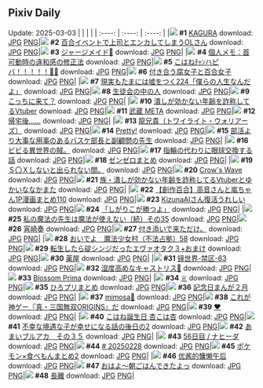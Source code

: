 ## Pixiv Daily
Update: 2025-03-03
|      |      |      |
| :----: | :----: | :----: |
|![](https://pixiv.microyu.workers.dev/c/240x480/img-master/img/2025/03/02/00/00/22/127766591_p0_master1200.jpg) **#1** [KAGURA](https://www.pixiv.net/artworks/127766591) download: [JPG](https://pixiv.microyu.workers.dev/img-original/img/2025/03/02/00/00/22/127766591_p0.jpg) [PNG](https://pixiv.microyu.workers.dev/img-original/img/2025/03/02/00/00/22/127766591_p0.png)|![](https://pixiv.microyu.workers.dev/c/240x480/img-master/img/2025/03/01/01/11/24/127733448_p0_master1200.jpg) **#2** [百合イベントで上司とエンカしてしまうOLさん](https://www.pixiv.net/artworks/127733448) download: [JPG](https://pixiv.microyu.workers.dev/img-original/img/2025/03/01/01/11/24/127733448_p0.jpg) [PNG](https://pixiv.microyu.workers.dev/img-original/img/2025/03/01/01/11/24/127733448_p0.png)|![](https://pixiv.microyu.workers.dev/c/240x480/img-master/img/2025/03/02/00/00/18/127766571_p0_master1200.jpg) **#3** [ジャージメイド💙](https://www.pixiv.net/artworks/127766571) download: [JPG](https://pixiv.microyu.workers.dev/img-original/img/2025/03/02/00/00/18/127766571_p0.jpg) [PNG](https://pixiv.microyu.workers.dev/img-original/img/2025/03/02/00/00/18/127766571_p0.png)|
|![](https://pixiv.microyu.workers.dev/c/240x480/img-master/img/2025/03/01/06/00/05/127737942_p0_master1200.jpg) **#4** [個人メモ：首可動時の違和感の修正法](https://www.pixiv.net/artworks/127737942) download: [JPG](https://pixiv.microyu.workers.dev/img-original/img/2025/03/01/06/00/05/127737942_p0.jpg) [PNG](https://pixiv.microyu.workers.dev/img-original/img/2025/03/01/06/00/05/127737942_p0.png)|![](https://pixiv.microyu.workers.dev/c/240x480/img-master/img/2025/03/02/00/00/04/127766506_p0_master1200.jpg) **#5** [こはねﾁｬﾝハピバ！！！！！🎂🎉](https://www.pixiv.net/artworks/127766506) download: [JPG](https://pixiv.microyu.workers.dev/img-original/img/2025/03/02/00/00/04/127766506_p0.jpg) [PNG](https://pixiv.microyu.workers.dev/img-original/img/2025/03/02/00/00/04/127766506_p0.png)|![](https://pixiv.microyu.workers.dev/c/240x480/img-master/img/2025/03/01/20/04/36/127757445_p0_master1200.jpg) **#6** [付き合う腐女子と百合女子](https://www.pixiv.net/artworks/127757445) download: [JPG](https://pixiv.microyu.workers.dev/img-original/img/2025/03/01/20/04/36/127757445_p0.jpg) [PNG](https://pixiv.microyu.workers.dev/img-original/img/2025/03/01/20/04/36/127757445_p0.png)|
|![](https://pixiv.microyu.workers.dev/c/240x480/img-master/img/2025/03/02/18/00/07/127790453_p0_master1200.jpg) **#7** [現実もたまには嘘をつく224「僕らの人生なんだよ」](https://www.pixiv.net/artworks/127790453) download: [JPG](https://pixiv.microyu.workers.dev/img-original/img/2025/03/02/18/00/07/127790453_p0.jpg) [PNG](https://pixiv.microyu.workers.dev/img-original/img/2025/03/02/18/00/07/127790453_p0.png)|![](https://pixiv.microyu.workers.dev/c/240x480/img-master/img/2025/03/02/00/03/05/127766923_p0_master1200.jpg) **#8** [生徒会の中の人](https://www.pixiv.net/artworks/127766923) download: [JPG](https://pixiv.microyu.workers.dev/img-original/img/2025/03/02/00/03/05/127766923_p0.jpg) [PNG](https://pixiv.microyu.workers.dev/img-original/img/2025/03/02/00/03/05/127766923_p0.png)|![](https://pixiv.microyu.workers.dev/c/240x480/img-master/img/2025/03/02/01/50/49/127770470_p0_master1200.jpg) **#9** [こっちに来て？](https://www.pixiv.net/artworks/127770470) download: [JPG](https://pixiv.microyu.workers.dev/img-original/img/2025/03/02/01/50/49/127770470_p0.jpg) [PNG](https://pixiv.microyu.workers.dev/img-original/img/2025/03/02/01/50/49/127770470_p0.png)|
|![](https://pixiv.microyu.workers.dev/c/240x480/img-master/img/2025/03/01/21/05/25/127759763_p0_master1200.jpg) **#10** [潰しが効かない年齢を詐称してるVtuber](https://www.pixiv.net/artworks/127759763) download: [JPG](https://pixiv.microyu.workers.dev/img-original/img/2025/03/01/21/05/25/127759763_p0.jpg) [PNG](https://pixiv.microyu.workers.dev/img-original/img/2025/03/01/21/05/25/127759763_p0.png)|![](https://pixiv.microyu.workers.dev/c/240x480/img-master/img/2025/03/01/00/16/45/127731485_p0_master1200.jpg) **#11** [武蔵 META](https://www.pixiv.net/artworks/127731485) download: [JPG](https://pixiv.microyu.workers.dev/img-original/img/2025/03/01/00/16/45/127731485_p0.jpg) [PNG](https://pixiv.microyu.workers.dev/img-original/img/2025/03/01/00/16/45/127731485_p0.png)|![](https://pixiv.microyu.workers.dev/c/240x480/img-master/img/2025/03/02/00/12/51/127767432_p0_master1200.jpg) **#12** [帰宅後……](https://www.pixiv.net/artworks/127767432) download: [JPG](https://pixiv.microyu.workers.dev/img-original/img/2025/03/02/00/12/51/127767432_p0.jpg) [PNG](https://pixiv.microyu.workers.dev/img-original/img/2025/03/02/00/12/51/127767432_p0.png)|
|![](https://pixiv.microyu.workers.dev/c/240x480/img-master/img/2025/03/01/00/01/04/127730393_p0_master1200.jpg) **#13** [龍兄貴（トワイライト・ウォリアーズ）](https://www.pixiv.net/artworks/127730393) download: [JPG](https://pixiv.microyu.workers.dev/img-original/img/2025/03/01/00/01/04/127730393_p0.jpg) [PNG](https://pixiv.microyu.workers.dev/img-original/img/2025/03/01/00/01/04/127730393_p0.png)|![](https://pixiv.microyu.workers.dev/c/240x480/img-master/img/2025/03/01/01/47/05/127734414_p0_master1200.jpg) **#14** [Pretty!](https://www.pixiv.net/artworks/127734414) download: [JPG](https://pixiv.microyu.workers.dev/img-original/img/2025/03/01/01/47/05/127734414_p0.jpg) [PNG](https://pixiv.microyu.workers.dev/img-original/img/2025/03/01/01/47/05/127734414_p0.png)|![](https://pixiv.microyu.workers.dev/c/240x480/img-master/img/2025/03/02/22/07/23/127800551_p0_master1200.jpg) **#15** [部活より大事な用事のあるバスケ部長と副顧問の先生](https://www.pixiv.net/artworks/127800551) download: [JPG](https://pixiv.microyu.workers.dev/img-original/img/2025/03/02/22/07/23/127800551_p0.jpg) [PNG](https://pixiv.microyu.workers.dev/img-original/img/2025/03/02/22/07/23/127800551_p0.png)|
|![](https://pixiv.microyu.workers.dev/c/240x480/img-master/img/2025/03/01/00/35/27/127732297_p0_master1200.jpg) **#16** [ビビる異世界の賊。](https://www.pixiv.net/artworks/127732297) download: [JPG](https://pixiv.microyu.workers.dev/img-original/img/2025/03/01/00/35/27/127732297_p0.jpg) [PNG](https://pixiv.microyu.workers.dev/img-original/img/2025/03/01/00/35/27/127732297_p0.png)|![](https://pixiv.microyu.workers.dev/c/240x480/img-master/img/2025/03/01/00/01/35/127730496_p0_master1200.jpg) **#17** [指輪の代わりに眼球交換する話](https://www.pixiv.net/artworks/127730496) download: [JPG](https://pixiv.microyu.workers.dev/img-original/img/2025/03/01/00/01/35/127730496_p0.jpg) [PNG](https://pixiv.microyu.workers.dev/img-original/img/2025/03/01/00/01/35/127730496_p0.png)|![](https://pixiv.microyu.workers.dev/c/240x480/img-master/img/2025/03/01/00/32/28/127732186_p0_master1200.jpg) **#18** [ゼンゼロまとめ](https://www.pixiv.net/artworks/127732186) download: [JPG](https://pixiv.microyu.workers.dev/img-original/img/2025/03/01/00/32/28/127732186_p0.jpg) [PNG](https://pixiv.microyu.workers.dev/img-original/img/2025/03/01/00/32/28/127732186_p0.png)|
|![](https://pixiv.microyu.workers.dev/c/240x480/img-master/img/2025/03/01/12/48/24/127745525_p0_master1200.jpg) **#19** [Ｓ〇Ｘしないと出られない間。](https://www.pixiv.net/artworks/127745525) download: [JPG](https://pixiv.microyu.workers.dev/img-original/img/2025/03/01/12/48/24/127745525_p0.jpg) [PNG](https://pixiv.microyu.workers.dev/img-original/img/2025/03/01/12/48/24/127745525_p0.png)|![](https://pixiv.microyu.workers.dev/c/240x480/img-master/img/2025/03/02/02/36/00/127769750_p0_master1200.jpg) **#20** [Crow's Wave](https://www.pixiv.net/artworks/127769750) download: [JPG](https://pixiv.microyu.workers.dev/img-original/img/2025/03/02/02/36/00/127769750_p0.jpg) [PNG](https://pixiv.microyu.workers.dev/img-original/img/2025/03/02/02/36/00/127769750_p0.png)|![](https://pixiv.microyu.workers.dev/c/240x480/img-master/img/2025/03/02/21/31/48/127798971_p0_master1200.jpg) **#21** [族・潰しが効かない年齢を詐称してるVtuberとゆかいななかまた](https://www.pixiv.net/artworks/127798971) download: [JPG](https://pixiv.microyu.workers.dev/img-original/img/2025/03/02/21/31/48/127798971_p0.jpg) [PNG](https://pixiv.microyu.workers.dev/img-original/img/2025/03/02/21/31/48/127798971_p0.png)|
|![](https://pixiv.microyu.workers.dev/c/240x480/img-master/img/2025/03/01/00/05/31/127730847_p0_master1200.jpg) **#22** [【創作百合】高音さんと嵐ちゃん1P漫画まとめ110](https://www.pixiv.net/artworks/127730847) download: [JPG](https://pixiv.microyu.workers.dev/img-original/img/2025/03/01/00/05/31/127730847_p0.jpg) [PNG](https://pixiv.microyu.workers.dev/img-original/img/2025/03/01/00/05/31/127730847_p0.png)|![](https://pixiv.microyu.workers.dev/c/240x480/img-master/img/2025/03/01/08/21/02/127739902_p0_master1200.jpg) **#23** [KizunaAIさん復活うれしい](https://www.pixiv.net/artworks/127739902) download: [JPG](https://pixiv.microyu.workers.dev/img-original/img/2025/03/01/08/21/02/127739902_p0.jpg) [PNG](https://pixiv.microyu.workers.dev/img-original/img/2025/03/01/08/21/02/127739902_p0.png)|![](https://pixiv.microyu.workers.dev/c/240x480/img-master/img/2025/03/01/13/05/11/127745943_p0_master1200.jpg) **#24** [「しがりこが勝つよ」](https://www.pixiv.net/artworks/127745943) download: [JPG](https://pixiv.microyu.workers.dev/img-original/img/2025/03/01/13/05/11/127745943_p0.jpg) [PNG](https://pixiv.microyu.workers.dev/img-original/img/2025/03/01/13/05/11/127745943_p0.png)|
|![](https://pixiv.microyu.workers.dev/c/240x480/img-master/img/2025/03/02/00/01/28/127766775_p0_master1200.jpg) **#25** [私の魔法の先生は魔法が使えない（続）その35](https://www.pixiv.net/artworks/127766775) download: [JPG](https://pixiv.microyu.workers.dev/img-original/img/2025/03/02/00/01/28/127766775_p0.jpg) [PNG](https://pixiv.microyu.workers.dev/img-original/img/2025/03/02/00/01/28/127766775_p0.png)|![](https://pixiv.microyu.workers.dev/c/240x480/img-master/img/2025/03/01/00/00/31/127730274_p0_master1200.jpg) **#26** [宵崎奏](https://www.pixiv.net/artworks/127730274) download: [JPG](https://pixiv.microyu.workers.dev/img-original/img/2025/03/01/00/00/31/127730274_p0.jpg) [PNG](https://pixiv.microyu.workers.dev/img-original/img/2025/03/01/00/00/31/127730274_p0.png)|![](https://pixiv.microyu.workers.dev/c/240x480/img-master/img/2025/03/01/20/26/02/127757072_p0_master1200.jpg) **#27** [付き添いで来ただけ。](https://www.pixiv.net/artworks/127757072) download: [JPG](https://pixiv.microyu.workers.dev/img-original/img/2025/03/01/20/26/02/127757072_p0.jpg) [PNG](https://pixiv.microyu.workers.dev/img-original/img/2025/03/01/20/26/02/127757072_p0.png)|
|![](https://pixiv.microyu.workers.dev/c/240x480/img-master/img/2025/03/01/11/35/24/127743712_p0_master1200.jpg) **#28** [おいでよ　魔法少女村（不法占拠）58](https://www.pixiv.net/artworks/127743712) download: [JPG](https://pixiv.microyu.workers.dev/img-original/img/2025/03/01/11/35/24/127743712_p0.jpg) [PNG](https://pixiv.microyu.workers.dev/img-original/img/2025/03/01/11/35/24/127743712_p0.png)|![](https://pixiv.microyu.workers.dev/c/240x480/img-master/img/2025/03/01/14/17/15/127747662_p0_master1200.jpg) **#29** [転生したら碇シンジだったエヴァオタク３+おまけ](https://www.pixiv.net/artworks/127747662) download: [JPG](https://pixiv.microyu.workers.dev/img-original/img/2025/03/01/14/17/15/127747662_p0.jpg) [PNG](https://pixiv.microyu.workers.dev/img-original/img/2025/03/01/14/17/15/127747662_p0.png)|![](https://pixiv.microyu.workers.dev/c/240x480/img-master/img/2025/03/02/03/00/38/127748042_p0_master1200.jpg) **#30** [薬屋](https://www.pixiv.net/artworks/127748042) download: [JPG](https://pixiv.microyu.workers.dev/img-original/img/2025/03/02/03/00/38/127748042_p0.jpg) [PNG](https://pixiv.microyu.workers.dev/img-original/img/2025/03/02/03/00/38/127748042_p0.png)|
|![](https://pixiv.microyu.workers.dev/c/240x480/img-master/img/2025/03/01/00/00/01/127730143_p0_master1200.jpg) **#31** [镜世界-禁区-63](https://www.pixiv.net/artworks/127730143) download: [JPG](https://pixiv.microyu.workers.dev/img-original/img/2025/03/01/00/00/01/127730143_p0.jpg) [PNG](https://pixiv.microyu.workers.dev/img-original/img/2025/03/01/00/00/01/127730143_p0.png)|![](https://pixiv.microyu.workers.dev/c/240x480/img-master/img/2025/03/01/18/34/56/127754445_p0_master1200.jpg) **#32** [湿度高めなキャストリス🌸](https://www.pixiv.net/artworks/127754445) download: [JPG](https://pixiv.microyu.workers.dev/img-original/img/2025/03/01/18/34/56/127754445_p0.jpg) [PNG](https://pixiv.microyu.workers.dev/img-original/img/2025/03/01/18/34/56/127754445_p0.png)|![](https://pixiv.microyu.workers.dev/c/240x480/img-master/img/2025/03/01/16/30/49/127750723_p0_master1200.jpg) **#33** [Blossom Prima](https://www.pixiv.net/artworks/127750723) download: [JPG](https://pixiv.microyu.workers.dev/img-original/img/2025/03/01/16/30/49/127750723_p0.jpg) [PNG](https://pixiv.microyu.workers.dev/img-original/img/2025/03/01/16/30/49/127750723_p0.png)|
|![](https://pixiv.microyu.workers.dev/c/240x480/img-master/img/2025/03/01/01/06/54/127733316_p0_master1200.jpg) **#34** [♕](https://www.pixiv.net/artworks/127733316) download: [JPG](https://pixiv.microyu.workers.dev/img-original/img/2025/03/01/01/06/54/127733316_p0.jpg) [PNG](https://pixiv.microyu.workers.dev/img-original/img/2025/03/01/01/06/54/127733316_p0.png)|![](https://pixiv.microyu.workers.dev/c/240x480/img-master/img/2025/03/02/06/54/23/127774882_p0_master1200.jpg) **#35** [ひろプリまとめ](https://www.pixiv.net/artworks/127774882) download: [JPG](https://pixiv.microyu.workers.dev/img-original/img/2025/03/02/06/54/23/127774882_p0.jpg) [PNG](https://pixiv.microyu.workers.dev/img-original/img/2025/03/02/06/54/23/127774882_p0.png)|![](https://pixiv.microyu.workers.dev/c/240x480/img-master/img/2025/03/01/19/01/19/127755318_p0_master1200.jpg) **#36** [記念日まんが２月](https://www.pixiv.net/artworks/127755318) download: [JPG](https://pixiv.microyu.workers.dev/img-original/img/2025/03/01/19/01/19/127755318_p0.jpg) [PNG](https://pixiv.microyu.workers.dev/img-original/img/2025/03/01/19/01/19/127755318_p0.png)|
|![](https://pixiv.microyu.workers.dev/c/240x480/img-master/img/2025/03/01/08/23/15/127739940_p0_master1200.jpg) **#37** [mimosa💛](https://www.pixiv.net/artworks/127739940) download: [JPG](https://pixiv.microyu.workers.dev/img-original/img/2025/03/01/08/23/15/127739940_p0.jpg) [PNG](https://pixiv.microyu.workers.dev/img-original/img/2025/03/01/08/23/15/127739940_p0.png)|![](https://pixiv.microyu.workers.dev/c/240x480/img-master/img/2025/03/01/19/11/03/127755646_p0_master1200.jpg) **#38** [これが神ゲー『真・三国無双ORIGINS』だ](https://www.pixiv.net/artworks/127755646) download: [JPG](https://pixiv.microyu.workers.dev/img-original/img/2025/03/01/19/11/03/127755646_p0.jpg) [PNG](https://pixiv.microyu.workers.dev/img-original/img/2025/03/01/19/11/03/127755646_p0.png)|![](https://pixiv.microyu.workers.dev/c/240x480/img-master/img/2025/03/02/00/04/06/127766988_p0_master1200.jpg) **#39** [♥](https://www.pixiv.net/artworks/127766988) download: [JPG](https://pixiv.microyu.workers.dev/img-original/img/2025/03/02/00/04/06/127766988_p0.jpg) [PNG](https://pixiv.microyu.workers.dev/img-original/img/2025/03/02/00/04/06/127766988_p0.png)|
|![](https://pixiv.microyu.workers.dev/c/240x480/img-master/img/2025/03/02/19/03/57/127792905_p0_master1200.jpg) **#40** [こはね誕生日 杏こは杏](https://www.pixiv.net/artworks/127792905) download: [JPG](https://pixiv.microyu.workers.dev/img-original/img/2025/03/02/19/03/57/127792905_p0.jpg) [PNG](https://pixiv.microyu.workers.dev/img-original/img/2025/03/02/19/03/57/127792905_p0.png)|![](https://pixiv.microyu.workers.dev/c/240x480/img-master/img/2025/03/01/21/00/39/127759503_p0_master1200.jpg) **#41** [不幸な境遇な子が幸せになる話の後日の2](https://www.pixiv.net/artworks/127759503) download: [JPG](https://pixiv.microyu.workers.dev/img-original/img/2025/03/01/21/00/39/127759503_p0.jpg) [PNG](https://pixiv.microyu.workers.dev/img-original/img/2025/03/01/21/00/39/127759503_p0.png)|![](https://pixiv.microyu.workers.dev/c/240x480/img-master/img/2025/03/01/00/00/40/127730308_p0_master1200.jpg) **#42** [あまいブルアカ　その３５](https://www.pixiv.net/artworks/127730308) download: [JPG](https://pixiv.microyu.workers.dev/img-original/img/2025/03/01/00/00/40/127730308_p0.jpg) [PNG](https://pixiv.microyu.workers.dev/img-original/img/2025/03/01/00/00/40/127730308_p0.png)|
|![](https://pixiv.microyu.workers.dev/c/240x480/img-master/img/2025/03/01/21/57/44/127761573_p0_master1200.jpg) **#43** [56日目 / ナヒーダ](https://www.pixiv.net/artworks/127761573) download: [JPG](https://pixiv.microyu.workers.dev/img-original/img/2025/03/01/21/57/44/127761573_p0.jpg) [PNG](https://pixiv.microyu.workers.dev/img-original/img/2025/03/01/21/57/44/127761573_p0.png)|![](https://pixiv.microyu.workers.dev/c/240x480/img-master/img/2025/03/01/00/15/01/127731401_p0_master1200.jpg) **#44** [# 20250228](https://www.pixiv.net/artworks/127731401) download: [JPG](https://pixiv.microyu.workers.dev/img-original/img/2025/03/01/00/15/01/127731401_p0.jpg) [PNG](https://pixiv.microyu.workers.dev/img-original/img/2025/03/01/00/15/01/127731401_p0.png)|![](https://pixiv.microyu.workers.dev/c/240x480/img-master/img/2025/03/01/20/25/15/127758139_p0_master1200.jpg) **#45** [ポケモン×食べもんまとめ2](https://www.pixiv.net/artworks/127758139) download: [JPG](https://pixiv.microyu.workers.dev/img-original/img/2025/03/01/20/25/15/127758139_p0.jpg) [PNG](https://pixiv.microyu.workers.dev/img-original/img/2025/03/01/20/25/15/127758139_p0.png)|
|![](https://pixiv.microyu.workers.dev/c/240x480/img-master/img/2025/03/01/19/15/00/127755766_p0_master1200.jpg) **#46** [优酱的慵懒午后](https://www.pixiv.net/artworks/127755766) download: [JPG](https://pixiv.microyu.workers.dev/img-original/img/2025/03/01/19/15/00/127755766_p0.jpg) [PNG](https://pixiv.microyu.workers.dev/img-original/img/2025/03/01/19/15/00/127755766_p0.png)|![](https://pixiv.microyu.workers.dev/c/240x480/img-master/img/2025/03/01/12/51/20/127745585_p0_master1200.jpg) **#47** [おはよ～朝ごはんできたよっ](https://www.pixiv.net/artworks/127745585) download: [JPG](https://pixiv.microyu.workers.dev/img-original/img/2025/03/01/12/51/20/127745585_p0.jpg) [PNG](https://pixiv.microyu.workers.dev/img-original/img/2025/03/01/12/51/20/127745585_p0.png)|![](https://pixiv.microyu.workers.dev/c/240x480/img-master/img/2025/03/02/09/31/02/127753227_p0_master1200.jpg) **#48** [長離](https://www.pixiv.net/artworks/127753227) download: [JPG](https://pixiv.microyu.workers.dev/img-original/img/2025/03/02/09/31/02/127753227_p0.jpg) [PNG](https://pixiv.microyu.workers.dev/img-original/img/2025/03/02/09/31/02/127753227_p0.png)|
